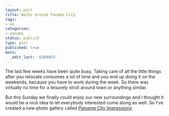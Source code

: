 ```yaml
---
layout: post
title: Walks around Panama City
tags:
- en
categories:
- panama
status: publish
type: post
published: true
meta:
  _edit_last: '6384953'
---
```

<p>The last few weeks have been quite busy. Taking care of all the little things after you relocate consumes a lot of time and you end up doing it on the weekends, because you have to work during the week. So there was virtually no time for a leisurely stroll around town or anything similar.</p>

<p>But this Sunday we finally could enjoy our new surroundings and I thought it would be a nice idea to let everybody interested come along as well. So I've created a new photo gallery called <a href="http://gallery.me.com/snscaimito#100183"><em>Panama City Impressions</em></a>.</p>
